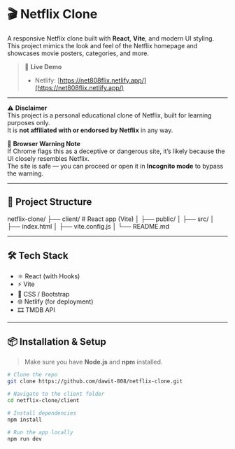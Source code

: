 # 🎬 Netflix Clone

A responsive Netflix clone built with **React**, **Vite**, and modern UI styling. This project mimics the look and feel of the Netflix homepage and showcases movie posters, categories, and more.

> 🚀 **Live Demo**
>
> - Netlify: [https://net808flix.netlify.app/](https://net808flix.netlify.app/)

---

⚠️ **Disclaimer**  
This project is a personal educational clone of Netflix, built for learning purposes only.  
It is **not affiliated with or endorsed by Netflix** in any way.

🔐 **Browser Warning Note**  
If Chrome flags this as a deceptive or dangerous site, it’s likely because the UI closely resembles Netflix.  
The site is safe — you can proceed or open it in **Incognito mode** to bypass the warning.

---

## 📁 Project Structure

netflix-clone/
├── client/ # React app (Vite)
│ ├── public/
│ ├── src/
│ ├── index.html
│ ├── vite.config.js
│ └── README.md

---

## 🛠️ Tech Stack

- ⚛️ React (with Hooks)
- ⚡ Vite
- 🎨 CSS / Bootstrap
- 🌐 Netlify (for deployment)
- 🎞️ TMDB API

---

## 📦 Installation & Setup

> Make sure you have **Node.js** and **npm** installed.

```bash
# Clone the repo
git clone https://github.com/dawit-808/netflix-clone.git

# Navigate to the client folder
cd netflix-clone/client

# Install dependencies
npm install

# Run the app locally
npm run dev

```
